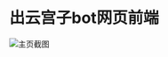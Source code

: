 # 出云宫子bot网页前端
![主页截图](https://github.com/suhexia/the-bag/blob/master/screenshortImg/websiteIndex.png)
